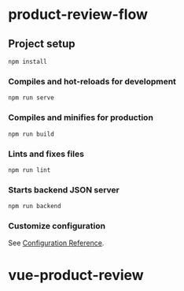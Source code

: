 # product-review-flow

## Project setup
```
npm install
```

### Compiles and hot-reloads for development
```
npm run serve
```

### Compiles and minifies for production
```
npm run build
```

### Lints and fixes files
```
npm run lint
```

### Starts backend JSON server
```
npm run backend
```

### Customize configuration
See [Configuration Reference](https://cli.vuejs.org/config/).
# vue-product-review
